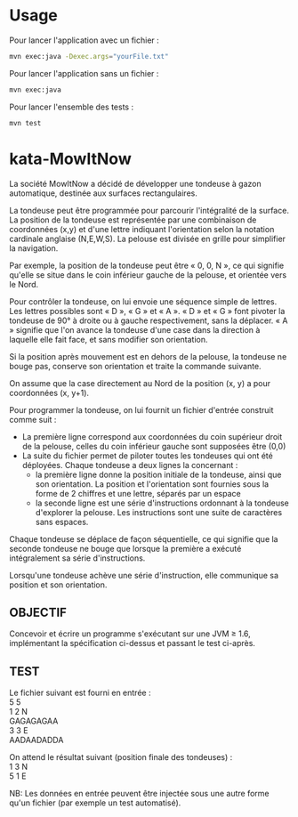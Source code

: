 

Usage
=====

Pour lancer l'application avec un fichier :

``` sh
mvn exec:java -Dexec.args="yourFile.txt"
```

Pour lancer l'application sans un fichier :

``` sh
mvn exec:java
```

Pour lancer l'ensemble des tests :

``` sh
mvn test
```


kata-MowItNow
=============

La société MowItNow a décidé de développer une tondeuse à gazon automatique, destinée aux surfaces rectangulaires.

La tondeuse peut être programmée pour parcourir l'intégralité de la surface.
La position de la tondeuse est représentée par une combinaison de coordonnées (x,y) et d'une lettre indiquant l'orientation selon la notation cardinale anglaise (N,E,W,S). La pelouse est divisée en grille pour simplifier la navigation.

Par exemple, la position de la tondeuse peut être « 0, 0, N », ce qui signifie qu'elle se situe dans le coin inférieur gauche de la pelouse, et orientée vers le Nord.

Pour contrôler la tondeuse, on lui envoie une séquence simple de lettres. Les lettres possibles sont « D », « G » et « A ». « D » et « G » font pivoter la tondeuse de 90° à droite ou à gauche respectivement, sans la déplacer. « A » signifie que l'on avance la tondeuse d'une case dans la direction à laquelle elle fait face, et sans modifier son orientation.

Si la position après mouvement est en dehors de la pelouse, la tondeuse ne bouge pas, conserve son orientation et traite la commande suivante.

On assume que la case directement au Nord de la position (x, y) a pour coordonnées (x, y+1).

Pour programmer la tondeuse, on lui fournit un fichier d'entrée construit comme suit :
* La première ligne correspond aux coordonnées du coin supérieur droit de la pelouse, celles du coin inférieur gauche sont supposées être (0,0)
* La suite du fichier permet de piloter toutes les tondeuses qui ont été déployées. Chaque tondeuse a deux lignes la concernant :
    * la première ligne donne la position initiale de la tondeuse, ainsi que son orientation. La position et l'orientation sont fournies sous la forme de 2 chiffres et une lettre, séparés par un espace
    * la seconde ligne est une série d'instructions ordonnant à la tondeuse d'explorer la pelouse. Les instructions sont une suite de caractères sans espaces.

Chaque tondeuse se déplace de façon séquentielle, ce qui signifie que la seconde tondeuse ne bouge que lorsque la première a exécuté intégralement sa série d'instructions.

Lorsqu'une tondeuse achève une série d'instruction, elle communique sa position et son orientation.

OBJECTIF
--------
Concevoir et écrire un programme s'exécutant sur une JVM ≥ 1.6, implémentant la spécification ci-dessus et passant le test ci-après.

TEST
----
Le fichier suivant est fourni en entrée :    
5 5    
1 2 N   
GAGAGAGAA   
3 3 E   
AADAADADDA

On attend le résultat suivant (position finale des tondeuses) :   
1 3 N   
5 1 E

NB: Les données en entrée peuvent être injectée sous une autre forme qu'un fichier (par exemple un test automatisé).